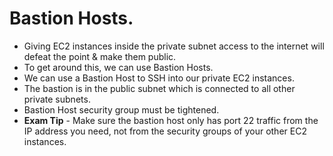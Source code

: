 # **Bastion Hosts.**

* Giving EC2 instances inside the private subnet access to the internet will defeat the point & make them public.
* To get around this, we can use Bastion Hosts.
* We can use a Bastion Host to SSH into our private EC2 instances.
* The bastion is in the public subnet which is connected to all other private subnets.
* Bastion Host security group must be tightened.
* **Exam Tip** - Make sure the bastion host only has port 22 traffic from the IP address you need, not from the security groups of your other EC2 instances.